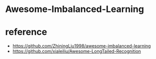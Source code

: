 # Awesome-Imbalanced-Learning






# reference
- https://github.com/ZhiningLiu1998/awesome-imbalanced-learning
- https://github.com/xialeiliu/Awesome-LongTailed-Recognition


